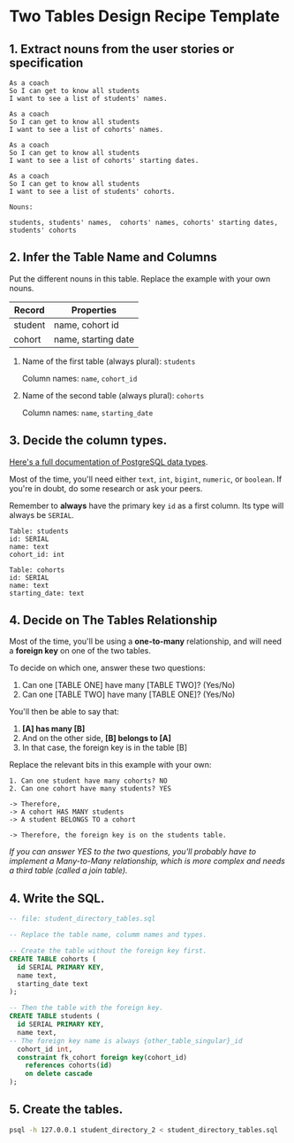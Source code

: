 # Two Tables Design Recipe Template


## 1. Extract nouns from the user stories or specification

```
As a coach
So I can get to know all students
I want to see a list of students' names.

As a coach
So I can get to know all students
I want to see a list of cohorts' names.

As a coach
So I can get to know all students
I want to see a list of cohorts' starting dates.

As a coach
So I can get to know all students
I want to see a list of students' cohorts.
```

```
Nouns:

students, students' names,  cohorts' names, cohorts' starting dates, students' cohorts
```

## 2. Infer the Table Name and Columns

Put the different nouns in this table. Replace the example with your own nouns.

| Record                | Properties          |
| --------------------- | ------------------  |
| student               | name, cohort id
| cohort                | name, starting date

1. Name of the first table (always plural): `students` 

    Column names: `name`, `cohort_id`

2. Name of the second table (always plural): `cohorts` 

    Column names: `name`, `starting_date`

## 3. Decide the column types.

[Here's a full documentation of PostgreSQL data types](https://www.postgresql.org/docs/current/datatype.html).

Most of the time, you'll need either `text`, `int`, `bigint`, `numeric`, or `boolean`. If you're in doubt, do some research or ask your peers.

Remember to **always** have the primary key `id` as a first column. Its type will always be `SERIAL`.

```
Table: students
id: SERIAL
name: text
cohort_id: int

Table: cohorts
id: SERIAL
name: text
starting_date: text
```

## 4. Decide on The Tables Relationship

Most of the time, you'll be using a **one-to-many** relationship, and will need a **foreign key** on one of the two tables.

To decide on which one, answer these two questions:

1. Can one [TABLE ONE] have many [TABLE TWO]? (Yes/No)
2. Can one [TABLE TWO] have many [TABLE ONE]? (Yes/No)

You'll then be able to say that:

1. **[A] has many [B]**
2. And on the other side, **[B] belongs to [A]**
3. In that case, the foreign key is in the table [B]

Replace the relevant bits in this example with your own:

```
1. Can one student have many cohorts? NO
2. Can one cohort have many students? YES

-> Therefore,
-> A cohort HAS MANY students
-> A student BELONGS TO a cohort

-> Therefore, the foreign key is on the students table.
```

*If you can answer YES to the two questions, you'll probably have to implement a Many-to-Many relationship, which is more complex and needs a third table (called a join table).*

## 4. Write the SQL.

```sql
-- file: student_directory_tables.sql

-- Replace the table name, columm names and types.

-- Create the table without the foreign key first.
CREATE TABLE cohorts (
  id SERIAL PRIMARY KEY,
  name text,
  starting_date text
);

-- Then the table with the foreign key.
CREATE TABLE students (
  id SERIAL PRIMARY KEY,
  name text,
-- The foreign key name is always {other_table_singular}_id
  cohort_id int,
  constraint fk_cohort foreign key(cohort_id)
    references cohorts(id)
    on delete cascade
);

```

## 5. Create the tables.

```bash
psql -h 127.0.0.1 student_directory_2 < student_directory_tables.sql
```

